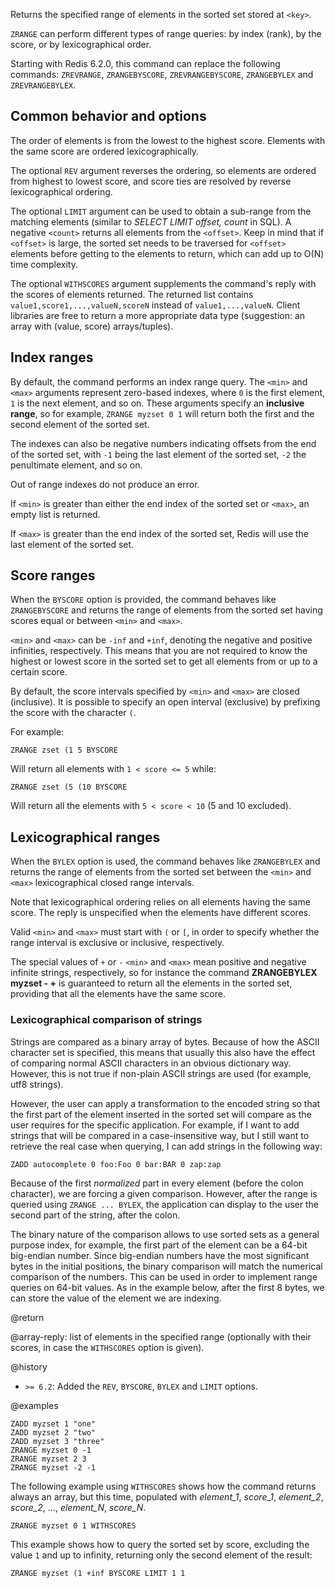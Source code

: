 Returns the specified range of elements in the sorted set stored at `<key>`.

`ZRANGE` can perform different types of range queries: by index (rank), by the
score, or by lexicographical order.

Starting with Redis 6.2.0, this command can replace the following commands:
`ZREVRANGE`, `ZRANGEBYSCORE`, `ZREVRANGEBYSCORE`, `ZRANGEBYLEX` and
`ZREVRANGEBYLEX`.

## Common behavior and options

The order of elements is from the lowest to the highest score. Elements with the
same score are ordered lexicographically.

The optional `REV` argument reverses the ordering, so elements are ordered from
highest to lowest score, and score ties are resolved by reverse lexicographical
ordering.

The optional `LIMIT` argument can be used to obtain a sub-range from the
matching elements (similar to _SELECT LIMIT offset, count_ in SQL). A negative
`<count>` returns all elements from the `<offset>`. Keep in mind that if
`<offset>` is large, the sorted set needs to be traversed for `<offset>`
elements before getting to the elements to return, which can add up to O(N) time
complexity.

The optional `WITHSCORES` argument supplements the command's reply with the
scores of elements returned. The returned list contains
`value1,score1,...,valueN,scoreN` instead of `value1,...,valueN`. Client
libraries are free to return a more appropriate data type (suggestion: an array
with (value, score) arrays/tuples).

## Index ranges

By default, the command performs an index range query. The `<min>` and `<max>`
arguments represent zero-based indexes, where `0` is the first element, `1` is
the next element, and so on. These arguments specify an **inclusive range**, so
for example, `ZRANGE myzset 0 1` will return both the first and the second
element of the sorted set.

The indexes can also be negative numbers indicating offsets from the end of the
sorted set, with `-1` being the last element of the sorted set, `-2` the
penultimate element, and so on.

Out of range indexes do not produce an error.

If `<min>` is greater than either the end index of the sorted set or `<max>`, an
empty list is returned.

If `<max>` is greater than the end index of the sorted set, Redis will use the
last element of the sorted set.

## Score ranges

When the `BYSCORE` option is provided, the command behaves like `ZRANGEBYSCORE`
and returns the range of elements from the sorted set having scores equal or
between `<min>` and `<max>`.

`<min>` and `<max>` can be `-inf` and `+inf`, denoting the negative and positive
infinities, respectively. This means that you are not required to know the
highest or lowest score in the sorted set to get all elements from or up to a
certain score.

By default, the score intervals specified by `<min>` and `<max>` are closed
(inclusive). It is possible to specify an open interval (exclusive) by prefixing
the score with the character `(`.

For example:

```
ZRANGE zset (1 5 BYSCORE
```

Will return all elements with `1 < score <= 5` while:

```
ZRANGE zset (5 (10 BYSCORE
```

Will return all the elements with `5 < score < 10` (5 and 10 excluded).

## Lexicographical ranges

When the `BYLEX` option is used, the command behaves like `ZRANGEBYLEX` and
returns the range of elements from the sorted set between the `<min>` and
`<max>` lexicographical closed range intervals.

Note that lexicographical ordering relies on all elements having the same score.
The reply is unspecified when the elements have different scores.

Valid `<min>` and `<max>` must start with `(` or `[`, in order to specify
whether the range interval is exclusive or inclusive, respectively.

The special values of `+` or `-` `<min>` and `<max>` mean positive and negative
infinite strings, respectively, so for instance the command **ZRANGEBYLEX
myzset - +** is guaranteed to return all the elements in the sorted set,
providing that all the elements have the same score.

### Lexicographical comparison of strings

Strings are compared as a binary array of bytes. Because of how the ASCII
character set is specified, this means that usually this also have the effect of
comparing normal ASCII characters in an obvious dictionary way. However, this is
not true if non-plain ASCII strings are used (for example, utf8 strings).

However, the user can apply a transformation to the encoded string so that the
first part of the element inserted in the sorted set will compare as the user
requires for the specific application. For example, if I want to add strings
that will be compared in a case-insensitive way, but I still want to retrieve
the real case when querying, I can add strings in the following way:

    ZADD autocomplete 0 foo:Foo 0 bar:BAR 0 zap:zap

Because of the first _normalized_ part in every element (before the colon
character), we are forcing a given comparison. However, after the range is
queried using `ZRANGE ... BYLEX`, the application can display to the user the
second part of the string, after the colon.

The binary nature of the comparison allows to use sorted sets as a general
purpose index, for example, the first part of the element can be a 64-bit
big-endian number. Since big-endian numbers have the most significant bytes in
the initial positions, the binary comparison will match the numerical comparison
of the numbers. This can be used in order to implement range queries on 64-bit
values. As in the example below, after the first 8 bytes, we can store the value
of the element we are indexing.

@return

@array-reply: list of elements in the specified range (optionally with their
scores, in case the `WITHSCORES` option is given).

@history

- `>= 6.2`: Added the `REV`, `BYSCORE`, `BYLEX` and `LIMIT` options.

@examples

```cli
ZADD myzset 1 "one"
ZADD myzset 2 "two"
ZADD myzset 3 "three"
ZRANGE myzset 0 -1
ZRANGE myzset 2 3
ZRANGE myzset -2 -1
```

The following example using `WITHSCORES` shows how the command returns always an
array, but this time, populated with _element_1_, _score_1_, _element_2_,
_score_2_, ..., _element_N_, _score_N_.

```cli
ZRANGE myzset 0 1 WITHSCORES
```

This example shows how to query the sorted set by score, excluding the value `1`
and up to infinity, returning only the second element of the result:

```cli
ZRANGE myzset (1 +inf BYSCORE LIMIT 1 1
```
